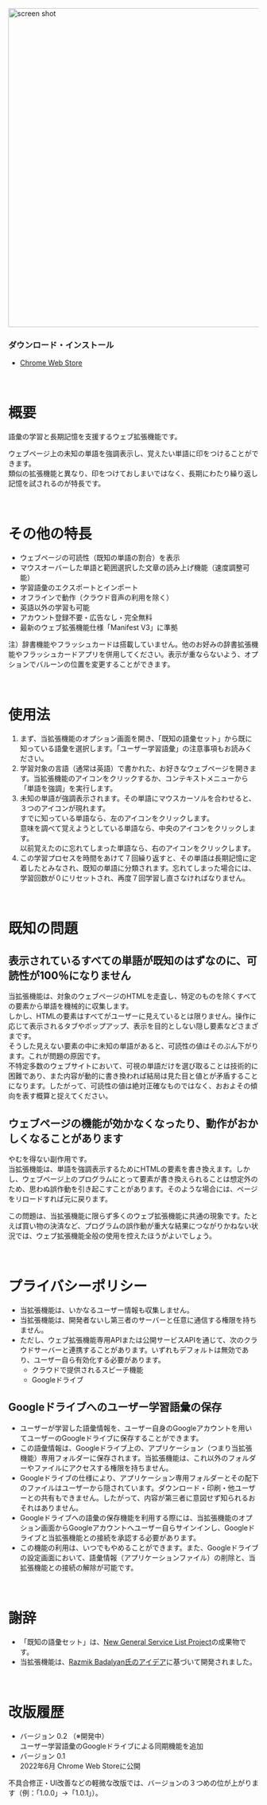 <img src="https://user-images.githubusercontent.com/3040830/176997227-2e356070-1487-46d2-87e8-468aaf2862f1.png" alt="screen shot" width="640px"/>

### ダウンロード・インストール
- [Chrome Web Store](https://chrome.google.com/webstore/detail/carvewords/ihidmddjffcegbkfjhgkmijifjkammfl)

<br>

# 概要

語彙の学習と長期記憶を支援するウェブ拡張機能です。

ウェブページ上の未知の単語を強調表示し、覚えたい単語に印をつけることができます。  
類似の拡張機能と異なり、印をつけておしまいではなく、長期にわたり繰り返し記憶を試されるのが特長です。

<br>

# その他の特長

- ウェブページの可読性（既知の単語の割合）を表示
- マウスオーバーした単語と範囲選択した文章の読み上げ機能（速度調整可能）
- 学習語彙のエクスポートとインポート
- オフラインで動作（クラウド音声の利用を除く）
- 英語以外の学習も可能
- アカウント登録不要・広告なし・完全無料
- 最新のウェブ拡張機能仕様「Manifest V3」に準拠

注）辞書機能やフラッシュカードは搭載していません。他のお好みの辞書拡張機能やフラッシュカードアプリを併用してください。表示が重ならないよう、オプションでバルーンの位置を変更することができます。

<br>

# 使用法

1. まず、当拡張機能のオプション画面を開き、「既知の語彙セット」から既に知っている語彙を選択します。「ユーザー学習語彙」の注意事項もお読みください。
2. 学習対象の言語（通常は英語）で書かれた、お好きなウェブページを開きます。当拡張機能のアイコンをクリックするか、コンテキストメニューから「単語を強調」を実行します。
3. 未知の単語が強調表示されます。その単語にマウスカーソルを合わせると、３つのアイコンが現れます。  
すでに知っている単語なら、左のアイコンをクリックします。  
意味を調べて覚えようとしている単語なら、中央のアイコンをクリックします。  
以前覚えたのに忘れてしまった単語なら、右のアイコンをクリックします。
4. この学習プロセスを時間をあけて７回繰り返すと、その単語は長期記憶に定着したとみなされ、既知の単語に分類されます。忘れてしまった場合には、学習回数が０にリセットされ、再度７回学習し直さなければなりません。

<br>

# 既知の問題

## 表示されているすべての単語が既知のはずなのに、可読性が100％になりません

当拡張機能は、対象のウェブページのHTMLを走査し、特定のものを除くすべての要素から単語を機械的に収集します。  
しかし、HTMLの要素はすべてがユーザーに見えているとは限りません。操作に応じて表示されるタブやポップアップ、表示を目的としない隠し要素などさまざまです。  
そうした見えない要素の中に未知の単語があると、可読性の値はそのぶん下がります。これが問題の原因です。  
不特定多数のウェブサイトにおいて、可視の単語だけを選び取ることは技術的に困難であり、また内容が動的に書き換われば結局は見た目と値とが矛盾することになります。したがって、可読性の値は絶対正確なものではなく、おおよその傾向を表す概算と捉えてください。

## ウェブページの機能が効かなくなったり、動作がおかしくなることがあります

やむを得ない副作用です。  
当拡張機能は、単語を強調表示するためにHTMLの要素を書き換えます。しかし、ウェブページ上のプログラムにとって要素が書き換えられることは想定外のため、思わぬ誤作動を引き起こすことがあります。そのような場合には、ページをリロードすれば元に戻ります。  

この問題は、当拡張機能に限らず多くのウェブ拡張機能に共通の現象です。たとえば買い物の決済など、プログラムの誤作動が重大な結果につながりかねない状況では、ウェブ拡張機能全般の使用を控えたほうがよいでしょう。

<br>

# プライバシーポリシー

- 当拡張機能は、いかなるユーザー情報も収集しません。
- 当拡張機能は、開発者ないし第三者のサーバーと任意に通信する権限を持ちません。
- ただし、ウェブ拡張機能専用APIまたは公開サービスAPIを通じて、次のクラウドサーバーと連携することがあります。いずれもデフォルトは無効であり、ユーザー自ら有効化する必要があります。
  - クラウドで提供されるスピーチ機能
  - Googleドライブ

## Googleドライブへのユーザー学習語彙の保存

- ユーザーが学習した語彙情報を、ユーザー自身のGoogleアカウントを用いてユーザーのGoogleドライブに保存することができます。
- この語彙情報は、Googleドライブ上の、アプリケーション（つまり当拡張機能）専用フォルダーに保存されます。当拡張機能は、これ以外のフォルダーやファイルにアクセスする権限を持ちません。
- Googleドライブの仕様により、アプリケーション専用フォルダーとその配下のファイルはユーザーから隠されています。ダウンロード・印刷・他ユーザーとの共有もできません。したがって、内容が第三者に意図せず知られるおそれはありません。
- Googleドライブへの語彙の保存機能を利用する際には、当拡張機能のオプション画面からGoogleアカウントへユーザー自らサインインし、Googleドライブと当拡張機能との接続を承認する必要があります。
- この機能の利用は、いつでもやめることができます。また、Googleドライブの設定画面において、語彙情報（アプリケーションファイル）の削除と、当拡張機能との接続の解除が可能です。

<br>

# 謝辞

- 「既知の語彙セット」は、[New General Service List Project](https://www.newgeneralservicelist.org/)の成果物です。
- 当拡張機能は、[Razmik Badalyan氏のアイデア](https://razmikb.medium.com/comprehensible-reader-generator-9a881a497e2e)に基づいて開発されました。

<br>

# 改版履歴

- バージョン 0.2 （※開発中）  
ユーザー学習語彙のGoogleドライブによる同期機能を追加
- バージョン 0.1  
2022年6月 Chrome Web Storeに公開

不具合修正・UI改善などの軽微な改版では、バージョンの３つめの位が上がります（例：「1.0.0」→「1.0.1」）。
